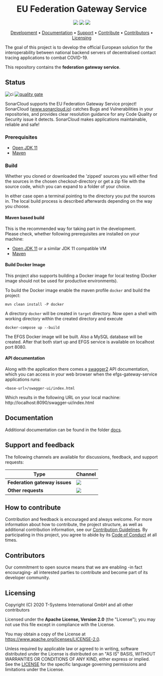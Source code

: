 <h1 align="center">
    EU Federation Gateway Service
</h1>

<p align="center">
    <a href="https://github.com/eu-federation-gateway-service/efgs-federation-gateway/commits/" title="Last Commit"><img src="https://img.shields.io/github/last-commit/eu-federation-gateway-service/efgs-federation-gateway?style=flat"></a>
    <a href="https://github.com/eu-federation-gateway-service/efgs-federation-gateway/issues" title="Open Issues"><img src="https://img.shields.io/github/issues/eu-federation-gateway-service/efgs-federation-gateway?style=flat"></a>
    <a href="https://github.com/eu-federation-gateway-service/efgs-federation-gateway/blob/master/LICENSE" title="License"><img src="https://img.shields.io/badge/License-Apache%202.0-green.svg?style=flat"></a>
</p>

<p align="center">
  <a href="#development">Development</a> •
  <a href="#documentation">Documentation</a> •
  <a href="#support-and-feedback">Support</a> •
  <a href="#how-to-contribute">Contribute</a> •
  <a href="#contributors">Contributors</a> •
  <a href="#licensing">Licensing</a>
</p>

The goal of this project is to develop the official European solution for the interoperability between national backend servers of decentralised contact tracing applications to combat COVID-19.

This repository contains the **federation gateway service**.

## Status
![ci](https://github.com/eu-federation-gateway-service/efgs-federation-gateway/workflows/ci-master/badge.svg)
[![quality gate](https://sonarcloud.io/api/project_badges/measure?project=eu-federation-gateway-service_efgs-federation-gateway&metric=alert_status)](https://sonarcloud.io/dashboard?id=eu-federation-gateway-service_efgs-federation-gateway)

SonarCloud supports the EU Federation Gateway Service project! SonarCloud (www.sonarcloud.io) catches Bugs and Vulnerabilities in your repositories, and provides clear resolution guidance for any Code Quality or Security issue it detects. SonarCloud makes applications maintainable, reliable and safe!

### Prerequisites
 - [Open JDK 11](https://openjdk.java.net)  
 - [Maven](https://maven.apache.org)

### Build
Whether you cloned or downloaded the 'zipped' sources you will either find the sources in the chosen checkout-directory or get a zip file with the source code, which you can expand to a folder of your choice.

In either case open a terminal pointing to the directory you put the sources in. The local build process is described afterwards depending on the way you choose.

#### Maven based build
This is the recommended way for taking part in the development.  
Please check, whether following prerequisites are installed on your machine:
- [Open JDK 11](https://openjdk.java.net) or a similar JDK 11 compatible VM  
- [Maven](https://maven.apache.org)

#### Build Docker Image
This project also supports building a Docker image for local testing (Docker image should not be used for productive environments).

To build the Docker image enable the maven profile ```docker``` and build the project:

```shell script
mvn clean install -P docker
```

A directory ```docker``` will be created in ```target``` directory.
Now open a shell with working directory within the created directory and execute

```shell script
docker-compose up --build
```

The EFGS Docker image will be built. Also a MySQL database will be created. After that both start up and EFGS service is available on localhost port 8080.

#### API documentation  
Along with the application there comes a [swagger2](https://swagger.io) API documentation, which you can access in your web browser when the efgs-gateway-service applications runs:

    <base-url>/swagger-ui/index.html

Which results in the following URL on your local machine:
http://localhost:8090/swagger-ui/index.html

## Documentation  

Additional documentation can be found in the folder [docs](./docs/).

## Support and feedback
The following channels are available for discussions, feedback, and support requests:

| Type                     | Channel                                                |
| ------------------------ | ------------------------------------------------------ |
| **Federation gateway issues**    | <a href="https://github.com/eu-federation-gateway-service/efgs-federation-gateway/issues" title="Open Issues"><img src="https://img.shields.io/github/issues/eu-federation-gateway-service/efgs-federation-gateway?style=flat"></a>  |
| **Other requests**    | <a href="mailto:opensource@telekom.de" title="Email EFGS Team"><img src="https://img.shields.io/badge/email-EFGS%20team-green?logo=mail.ru&style=flat-square&logoColor=white"></a>   |

## How to contribute  
Contribution and feedback is encouraged and always welcome. For more information about how to contribute, the project structure, as well as additional contribution information, see our [Contribution Guidelines](./CONTRIBUTING.md). By participating in this project, you agree to abide by its [Code of Conduct](./CODE_OF_CONDUCT.md) at all times.

## Contributors  
Our commitment to open source means that we are enabling -in fact encouraging- all interested parties to contribute and become part of its developer community.

## Licensing
Copyright (C) 2020 T-Systems International GmbH and all other contributors

Licensed under the **Apache License, Version 2.0** (the "License"); you may not use this file except in compliance with the License.

You may obtain a copy of the License at https://www.apache.org/licenses/LICENSE-2.0.

Unless required by applicable law or agreed to in writing, software distributed under the License is distributed on an "AS IS" BASIS, WITHOUT WARRANTIES OR CONDITIONS OF ANY KIND, either express or implied. See the [LICENSE](./LICENSE) for the specific language governing permissions and limitations under the License.
